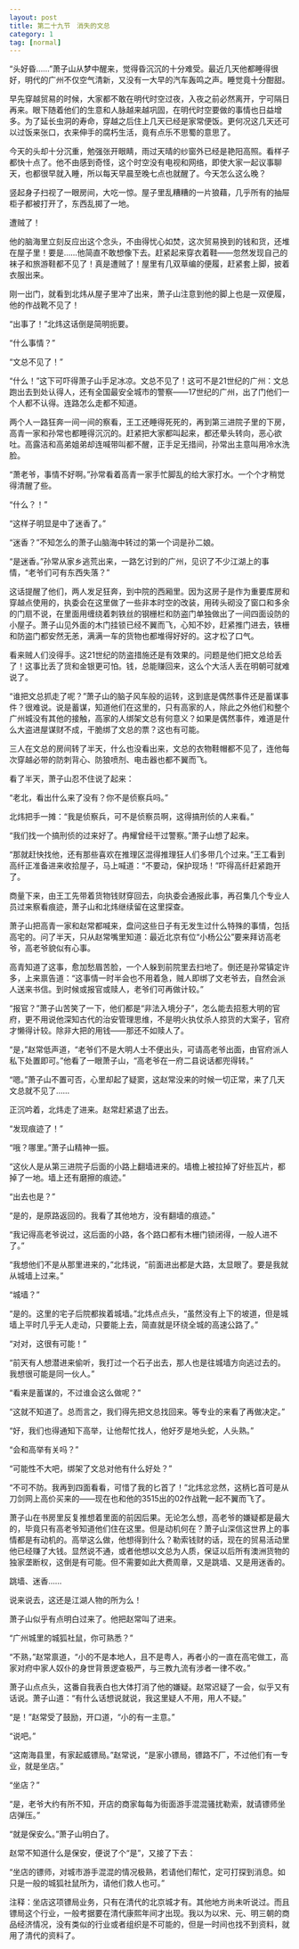 ```yaml
---
layout: post
title: 第二十九节　消失的文总
category: 1
tag: [normal]
---
```


“头好昏……”萧子山从梦中醒来，觉得昏沉沉的十分难受。最近几天他都睡得很好，明代的广州不仅空气清新，又没有一大早的汽车轰鸣之声。睡觉竟十分酣甜。

早先穿越贸易的时候，大家都不敢在明代时空过夜，入夜之前必然离开，宁可隔日再来。眼下随着他们的生意和人脉越来越巩固，在明代时空要做的事情也日益增多。为了延长虫洞的寿命，穿越之后住上几天已经是家常便饭。更何况这几天还可以过饭来张口，衣来伸手的腐朽生活，竟有点乐不思蜀的意思了。

今天的头却十分沉重，勉强张开眼睛，雨过天晴的纱窗外已经是艳阳高照。看样子都快十点了。他不由感到奇怪，这个时空没有电视和网络，即使大家一起议事聊天，也都很早就入睡，所以每天早晨至晚七点也就醒了。今天怎么这么晚？

竖起身子扫视了一眼房间，大吃一惊。屋子里乱糟糟的一片狼藉，几乎所有的抽屉柜子都被打开了，东西乱掷了一地。

遭贼了！

他的脑海里立刻反应出这个念头，不由得忧心如焚，这次贸易换到的钱和货，还堆在屋子里！要是……他简直不敢想像下去。赶紧起来穿衣着鞋――忽然发现自己的袜子和旅游鞋都不见了！真是遭贼了！屋里有几双草编的便履，赶紧套上脚，披着衣服出来。

刚一出门，就看到北炜从屋子里冲了出来，萧子山注意到他的脚上也是一双便履，他的作战靴不见了！

“出事了！”北炜这话倒是简明扼要。

“什么事情？”

“文总不见了！”

“什么！”这下可吓得萧子山手足冰凉。文总不见了！这可不是21世纪的广州：文总跑出去到处认得人，还有全国最安全城市的警察――17世纪的广州，出了门他们一个人都不认得。连路怎么走都不知道。

两个人一路狂奔一间一间的察看，王工还睡得死死的，再到第三进院子里的下房，高青一家和孙常也都睡得沉沉的。赶紧把大家都叫起来，都还晕头转向，恶心欲吐。高露洁和高弟姐弟却连喊带叫都不醒，正手足无措间，孙常出主意叫用冷水洗脸。

“萧老爷，事情不好啊。”孙常看着高青一家手忙脚乱的给大家打水。一个个才稍觉得清醒了些。

“什么？！”

“这样子明显是中了迷香了。”

“迷香？”不知怎么的萧子山脑海中转过的第一个词是孙二娘。

“是迷香。”孙常从家乡逃荒出来，一路乞讨到的广州，见识了不少江湖上的事情，“老爷们可有东西失落？”

这话提醒了他们，两人发足狂奔，到中院的西厢里。因为这房子是作为重要库房和穿越点使用的，执委会在这里做了一些非本时空的改装，用砖头砌没了窗口和多余的门扇不说，在里面用缠绕着刺铁丝的钢栅栏和防盗门单独做出了一间四面设防的小屋子。萧子山见外面的木门挂锁已经不翼而飞，心知不妙，赶紧推门进去，铁栅和防盗门都安然无恙，满满一车的货物也都堆得好好的。这才松了口气。

看来贼人们没得手。这21世纪的防盗措施还是有效果的。问题是他们把文总给丢了！这事比丢了货和金银更可怕。钱，总能赚回来，这么个大活人丢在明朝可就难说了。

“谁把文总抓走了呢？”萧子山的脑子风车般的运转，这到底是偶然事件还是蓄谋事件？很难说。说是蓄谋，知道他们在这里的，只有高家的人，除此之外他们和整个广州城没有其他的接触，高家的人绑架文总有何意义？如果是偶然事件，难道是什么大盗进屋谋财不成，干脆绑了文总的票？这也有可能。

三人在文总的房间转了半天，什么也没看出来，文总的衣物鞋帽都不见了，连他每次穿越必带的防刺背心、防狼喷剂、电击器也都不翼而飞。

看了半天，萧子山忍不住说了起来：

“老北，看出什么来了没有？你不是侦察兵吗。”

北炜把手一摊：“我是侦察兵，可不是侦察员啊，这得搞刑侦的人来看。”

“我们找一个搞刑侦的过来好了。冉耀曾经干过警察。”萧子山想了起来。

“那就赶快找他，还有那些喜欢在推理区混得推理狂人们多带几个过来。”王工看到高纤正准备进来收拾屋子，马上喊道：“不要动，保护现场！”吓得高纤赶紧跑开了。

商量下来，由王工先带着货物钱财穿回去，向执委会通报此事，再召集几个专业人员过来察看痕迹，萧子山和北炜继续留在这里探查。

萧子山把高青一家和赵常都喊来，盘问这些日子有无发生过什么特殊的事情，包括高宅的。问了半天，只从赵常嘴里知道：最近北京有位“小杨公公”要来拜访高老爷，高老爷貌似有心事。

高青知道了这事，愈加愁眉苦脸，一个人躲到前院里去扫地了。倒还是孙常镇定许多，上来禀告道：“这事情一时半会也不用着急，贼人即绑了文老爷去，自然会派人送来书信。到时候或报官或赎人，老爷们可再做计较。”

“报官？”萧子山苦笑了一下，他们都是“非法入境分子”，怎么能去招惹大明的官府，更不用说他深知古代的治安管理思维，不是明火执仗杀人掠货的大案子，官府才懒得计较。除非大把的用钱――那还不如赎人了。

“是，”赵常低声道，“老爷们不是大明人士不便出头，可请高老爷出面，由官府派人私下处置即可。”他看了一眼萧子山，“高老爷在一府二县说话都兜得转。”

“嗯。”萧子山不置可否，心里却起了疑窦，这赵常没来的时候一切正常，来了几天文总就不见了……

正沉吟着，北炜走了进来。赵常赶紧退了出去。

“发现痕迹了！”

“哦？哪里。”萧子山精神一振。

“这伙人是从第三进院子后面的小路上翻墙进来的。墙檐上被拉掉了好些瓦片，都掉了一地。墙上还有磨擦的痕迹。”

“出去也是？”

“是的，是原路返回的。我看了其他地方，没有翻墙的痕迹。”

“我记得高老爷说过，这后面的小路，各个路口都有木栅门锁闭得，一般人进不了。”

“我想他们不是从那里进来的，”北炜说，“前面进出都是大路，太显眼了。要是我就从城墙上过来。”

“城墙？”

“是的。这里的宅子后院都挨着城墙。”北炜点点头，“虽然没有上下的坡道，但是城墙上平时几乎无人走动，只要能上去，简直就是环绕全城的高速公路了。”

“对对，这很有可能！”

“前天有人想潜进来偷听，我打过一个石子出去，那人也是往城墙方向逃过去的。我想很可能是同一伙人。”

“看来是蓄谋的，不过谁会这么做呢？”

“这就不知道了。总而言之，我们得先把文总找回来。等专业的来看了再做决定。”

“好，我们也得通知下高举，让他帮忙找人，他好歹是地头蛇，人头熟。”

“会和高举有关吗？”

“可能性不大吧，绑架了文总对他有什么好处？”

“不可不防。我再到四面看看，可惜了我的匕首了！”北炜忿忿然，这柄匕首可是从刀剑网上高价买来的――现在也和他的3515出的02作战靴一起不翼而飞了。

萧子山在书房里反复推想着里面的前因后果。无论怎么想，高老爷的嫌疑都是最大的，毕竟只有高老爷知道他们住在这里。但是动机何在？萧子山深信这世界上的事情都是有动机的。高举这么做，他想得到什么？勒索钱财的话，现在的贸易活动里他已经赚了大钱。显然说不通，或者他想以文总为人质，保证以后所有澳洲货物的独家垄断权，这倒是有可能。但不需要如此大费周章，又是跳墙、又是用迷香的。

跳墙、迷香……

说来说去，这还是江湖人物的所为么！

萧子山似乎有点明白过来了。他把赵常叫了进来。

“广州城里的城狐社鼠，你可熟悉？”

“不熟，”赵常禀道，“小的不是本地人，且不是粤人，再者小的一直在高宅做工，高家对府中家人奴仆的身世背景逻查极严，与三教九流有涉者一律不收。”

萧子山点点头，这番自我表白也大体打消了他的嫌疑。赵常迟疑了一会，似乎又有话说。萧子山道：“有什么话想说就说，我这里疑人不用，用人不疑。”

“是！”赵常受了鼓励，开口道，“小的有一主意。”

“说吧。”

“这南海县里，有家起威镖局。”赵常说，“是家小镖局，镖路不厂，不过他们有一专业，就是坐店。”

“坐店？”

“是，老爷大约有所不知，开店的商家每每为街面游手混混骚扰勒索，就请镖师坐店弹压。”

“就是保安么。”萧子山明白了。

赵常不知道什么是保安，便说了个“是”，又接了下去：

“坐店的镖师，对城市游手混混的情况极熟，若请他们帮忙，定可打探到消息。如只是一般的城狐社鼠所为，请他们救人也可。”

注释：坐店这项镖局业务，只有在清代的北京城才有。其他地方尚未听说过。而且镖局这个行业，一般考据要在清代康熙年间才出现。我以为以宋、元、明三朝的商品经济情况，没有类似的行业或者组织是不可能的，但是一时间也找不到资料，就用了清代的资料了。
